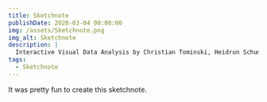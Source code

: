 ```yaml
---
title: Sketchnote
publishDate: 2020-03-04 00:00:00
img: /assets/Sketchnote.png
img_alt: Sketchnote
description: |
  Interactive Visual Data Analysis by Christian Tominski, Heidrun Schumann (AK Peters)
tags:
  - Sketchnote
---
```


It was pretty fun to create this sketchnote.